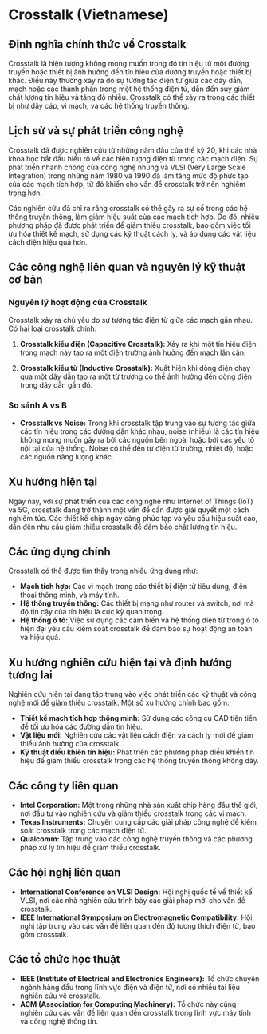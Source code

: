# Crosstalk (Vietnamese)

## Định nghĩa chính thức về Crosstalk

Crosstalk là hiện tượng không mong muốn trong đó tín hiệu từ một đường truyền hoặc thiết bị ảnh hưởng đến tín hiệu của đường truyền hoặc thiết bị khác. Điều này thường xảy ra do sự tương tác điện từ giữa các dây dẫn, mạch hoặc các thành phần trong một hệ thống điện tử, dẫn đến suy giảm chất lượng tín hiệu và tăng độ nhiễu. Crosstalk có thể xảy ra trong các thiết bị như dây cáp, vi mạch, và các hệ thống truyền thông.

## Lịch sử và sự phát triển công nghệ

Crosstalk đã được nghiên cứu từ những năm đầu của thế kỷ 20, khi các nhà khoa học bắt đầu hiểu rõ về các hiện tượng điện từ trong các mạch điện. Sự phát triển nhanh chóng của công nghệ nhúng và VLSI (Very Large Scale Integration) trong những năm 1980 và 1990 đã làm tăng mức độ phức tạp của các mạch tích hợp, từ đó khiến cho vấn đề crosstalk trở nên nghiêm trọng hơn.

Các nghiên cứu đã chỉ ra rằng crosstalk có thể gây ra sự cố trong các hệ thống truyền thông, làm giảm hiệu suất của các mạch tích hợp. Do đó, nhiều phương pháp đã được phát triển để giảm thiểu crosstalk, bao gồm việc tối ưu hóa thiết kế mạch, sử dụng các kỹ thuật cách ly, và áp dụng các vật liệu cách điện hiệu quả hơn.

## Các công nghệ liên quan và nguyên lý kỹ thuật cơ bản

### Nguyên lý hoạt động của Crosstalk

Crosstalk xảy ra chủ yếu do sự tương tác điện từ giữa các mạch gần nhau. Có hai loại crosstalk chính:

1. **Crosstalk kiểu điện (Capacitive Crosstalk):** Xảy ra khi một tín hiệu điện trong mạch này tạo ra một điện trường ảnh hưởng đến mạch lân cận.
   
2. **Crosstalk kiểu từ (Inductive Crosstalk):** Xuất hiện khi dòng điện chạy qua một dây dẫn tạo ra một từ trường có thể ảnh hưởng đến dòng điện trong dây dẫn gần đó.

### So sánh A vs B

- **Crosstalk vs Noise:** Trong khi crosstalk tập trung vào sự tương tác giữa các tín hiệu trong các đường dẫn khác nhau, noise (nhiễu) là các tín hiệu không mong muốn gây ra bởi các nguồn bên ngoài hoặc bởi các yếu tố nội tại của hệ thống. Noise có thể đến từ điện từ trường, nhiệt độ, hoặc các nguồn năng lượng khác.

## Xu hướng hiện tại

Ngày nay, với sự phát triển của các công nghệ như Internet of Things (IoT) và 5G, crosstalk đang trở thành một vấn đề cần được giải quyết một cách nghiêm túc. Các thiết kế chip ngày càng phức tạp và yêu cầu hiệu suất cao, dẫn đến nhu cầu giảm thiểu crosstalk để đảm bảo chất lượng tín hiệu.

## Các ứng dụng chính

Crosstalk có thể được tìm thấy trong nhiều ứng dụng như:

- **Mạch tích hợp:** Các vi mạch trong các thiết bị điện tử tiêu dùng, điện thoại thông minh, và máy tính.
- **Hệ thống truyền thông:** Các thiết bị mạng như router và switch, nơi mà độ tin cậy của tín hiệu là cực kỳ quan trọng.
- **Hệ thống ô tô:** Việc sử dụng các cảm biến và hệ thống điện tử trong ô tô hiện đại yêu cầu kiểm soát crosstalk để đảm bảo sự hoạt động an toàn và hiệu quả.

## Xu hướng nghiên cứu hiện tại và định hướng tương lai

Nghiên cứu hiện tại đang tập trung vào việc phát triển các kỹ thuật và công nghệ mới để giảm thiểu crosstalk. Một số xu hướng chính bao gồm:

- **Thiết kế mạch tích hợp thông minh:** Sử dụng các công cụ CAD tiên tiến để tối ưu hóa các đường dẫn tín hiệu.
- **Vật liệu mới:** Nghiên cứu các vật liệu cách điện và cách ly mới để giảm thiểu ảnh hưởng của crosstalk.
- **Kỹ thuật điều khiển tín hiệu:** Phát triển các phương pháp điều khiển tín hiệu để giảm thiểu crosstalk trong các hệ thống truyền thông không dây.

## Các công ty liên quan

- **Intel Corporation:** Một trong những nhà sản xuất chip hàng đầu thế giới, nơi đầu tư vào nghiên cứu và giảm thiểu crosstalk trong các vi mạch.
- **Texas Instruments:** Chuyên cung cấp các giải pháp công nghệ để kiểm soát crosstalk trong các mạch điện tử.
- **Qualcomm:** Tập trung vào các công nghệ truyền thông và các phương pháp xử lý tín hiệu để giảm thiểu crosstalk.

## Các hội nghị liên quan

- **International Conference on VLSI Design:** Hội nghị quốc tế về thiết kế VLSI, nơi các nhà nghiên cứu trình bày các giải pháp mới cho vấn đề crosstalk.
- **IEEE International Symposium on Electromagnetic Compatibility:** Hội nghị tập trung vào các vấn đề liên quan đến độ tương thích điện từ, bao gồm crosstalk.

## Các tổ chức học thuật

- **IEEE (Institute of Electrical and Electronics Engineers):** Tổ chức chuyên ngành hàng đầu trong lĩnh vực điện và điện tử, nơi có nhiều tài liệu nghiên cứu về crosstalk.
- **ACM (Association for Computing Machinery):** Tổ chức này cũng nghiên cứu các vấn đề liên quan đến crosstalk trong lĩnh vực máy tính và công nghệ thông tin.